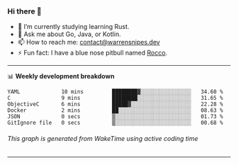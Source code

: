 ### Hi there 👋

- 🌱 I’m currently studying learning Rust.
- 💬 Ask me about Go, Java, or Kotlin.
- 📫 How to reach me: contact@warrensnipes.dev
- ⚡ Fun fact: I have a blue nose pitbull named [Rocco](https://i.imgur.com/iLsSCKu.jpg).

-------

📊 **Weekly development breakdown**
<!--START_SECTION:waka-->

```text
YAML             10 mins         ████████▓░░░░░░░░░░░░░░░░   34.60 %
C                9 mins          ████████░░░░░░░░░░░░░░░░░   31.65 %
ObjectiveC       6 mins          █████▓░░░░░░░░░░░░░░░░░░░   22.28 %
Docker           2 mins          ██░░░░░░░░░░░░░░░░░░░░░░░   08.63 %
JSON             0 secs          ▒░░░░░░░░░░░░░░░░░░░░░░░░   01.73 %
GitIgnore file   0 secs          ▒░░░░░░░░░░░░░░░░░░░░░░░░   00.68 %
```

<!--END_SECTION:waka-->
###### *This graph is generated from WakeTime using active coding time*
-------
